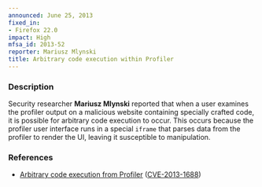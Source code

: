 ```yaml
---
announced: June 25, 2013
fixed_in:
- Firefox 22.0
impact: High
mfsa_id: 2013-52
reporter: Mariusz Mlynski
title: Arbitrary code execution within Profiler
---
```


<h3>Description</h3>

<p>Security researcher <strong>Mariusz Mlynski</strong> reported that when a
user examines the profiler output on a malicious website containing specially
crafted code, it is possible for arbitrary code execution to occur. This occurs
because the profiler user interface runs in a special <code>iframe</code> that
parses data from the profiler to render the UI, leaving it susceptible to
manipulation.</p>

<h3>References</h3>

<ul>
  <li><a href="https://bugzilla.mozilla.org/show_bug.cgi?id=873966">
       Arbitrary code execution from Profiler</a> (<a href="http://cve.mitre.org/cgi-bin/cvename.cgi?name=CVE-2013-1688" class="ex-ref">CVE-2013-1688</a>)</li>
</ul>




